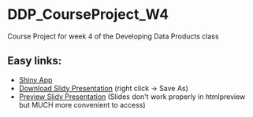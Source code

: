 # DDP_CourseProject_W4
Course Project for week 4 of the Developing Data Products class

## Easy links:
- [Shiny App](https://deadly-bagel.shinyapps.io/PopulationCalculator/)
- [Download Slidy Presentation](https://github.com/Techie-Fox/DDP_CourseProject_W4/raw/main/presentation.html) (right click -> Save As)
- [Preview Slidy Presentation](https://htmlpreview.github.io/?https://github.com/Techie-Fox/DDP_CourseProject_W4/blob/main/presentation.html) (Slides don't work properly in htmlpreview but MUCH more convenient to access)
